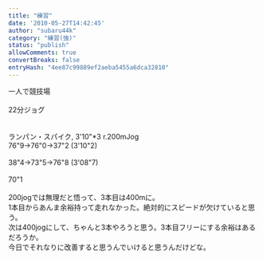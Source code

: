 ```yaml
---
title: "練習"
date: '2010-05-27T14:42:45'
author: "subaru44k"
category: "練習(強)"
status: "publish"
allowComments: true
convertBreaks: false
entryHash: "4ee87c99889ef2aeba5455a6dca32810"
---
```

一人で競技場<br>
<br>
22分ジョグ<br>
<br>
<br>
ランパン・スパイク, 3'10"*3 r.200mJog<br>
76"9→76"0→37"2 (3'10"2)<br>
<br>
38"4→73"5→76"8 (3'08"7)<br>
<br>
70"1<br>
<br>
200jogでは無理だと悟って、3本目は400mに。<br>
1本目からあんま余裕持って走れなかった。絶対的にスピードが欠けていると思う。<br>
次は400jogにして、ちゃんと3本やろうと思う。3本目フリーにする余裕はあるだろうか。<br>
今日でそれなりに改善すると思うんでいけると思うんだけどな。
